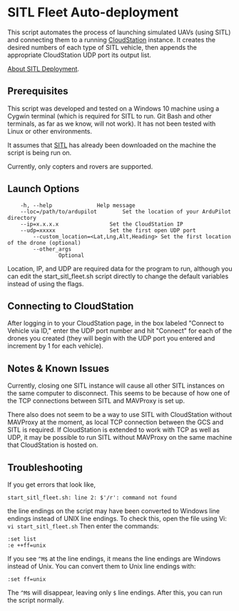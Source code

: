 # SITL Fleet Auto-deployment

This script automates the process of launching simulated UAVs (using SITL) and connecting them to a running [CloudStation](https://github.com/CloudStationTeam/cloud_station_web) instance. It creates the desired numbers of each type of SITL vehicle, then appends the appropriate CloudStation UDP port its output list.

[About SITL Deployment](https://cloud-station-docs.readthedocs.io/en/latest/sitl/).

## Prerequisites
This script was developed and tested on a Windows 10 machine using a Cygwin terminal (which is required for SITL to run. Git Bash and other terminals, as far as we know, will not work). It has not been tested with Linux or other environments.

It assumes that [SITL](https://ardupilot.org/dev/docs/SITL-setup-landingpage.html) has already been downloaded on the machine the script is being run on.

Currently, only copters and rovers are supported.

## Launch Options
```
	-h, --help 				Help message
	--loc=/path/to/ardupilot 		Set the location of your ArduPilot directory
	--ip=x.x.x.x 				Set the CloudStation IP
	--udp=xxxxx 				Set the first open UDP port
        --custom_location=<Lat,Lng,Alt,Heading> Set the first location of the drone (optional)
        --other_args
                Optional 
```

Location, IP, and UDP are required data for the program to run, although you can edit the start_sitl_fleet.sh script directly to change the default variables instead of using the flags.

## Connecting to CloudStation
After logging in to your CloudStation page, in the box labeled "Connect to Vehicle via ID," enter the UDP port number and hit "Connect" for each of the drones you created (they will begin with the UDP port you entered and increment by 1 for each vehicle).

## Notes & Known Issues
Currently, closing one SITL instance will cause all other SITL instances on the same computer to disconnect. This seems to be because of how one of the TCP connections between SITL and MAVProxy is set up.

There also does not seem to be a way to use SITL with CloudStation without MAVProxy at the moment, as local TCP connection between the GCS and SITL is required. If CloudStation is extended to work with TCP as well as UDP, it may be possible to run SITL without MAVProxy on the same machine that CloudStation is hosted on.

## Troubleshooting
If you get errors that look like,
```
start_sitl_fleet.sh: line 2: $'/r': command not found
```
the line endings on the script may have been converted to Windows line endings instead of UNIX line endings. To check this, open the file using Vi:
`vi start_sitl_fleet.sh`
Then enter the commands:
```
:set list
:e ++ff=unix
```
If you see `^M$` at the line endings, it means the line endings are Windows instead of Unix. You can convert them to Unix line endings with:
```
:set ff=unix
```
The `^M`s will disappear, leaving only `$` line endings. After this, you can run the script normally.
